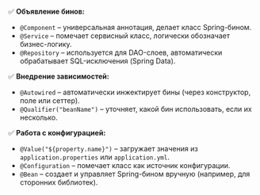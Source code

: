 
✅ **Объявление бинов:**

- `@Component` – универсальная аннотация, делает класс Spring-бином.
- `@Service` – помечает сервисный класс, логически обозначает бизнес-логику.
- `@Repository` – используется для DAO-слоев, автоматически обрабатывает SQL-исключения (Spring Data).

✅ **Внедрение зависимостей:**

- `@Autowired` – автоматически инжектирует бины (через конструктор, поле или сеттер).
- `@Qualifier("beanName")` – уточняет, какой бин использовать, если их несколько.

✅ **Работа с конфигурацией:**

- `@Value("${property.name}")` – загружает значения из `application.properties` или `application.yml`.
- `@Configuration` – помечает класс как источник конфигурации.
- `@Bean` – создает и управляет Spring-бином вручную (например, для сторонних библиотек).
